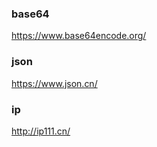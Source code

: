 ### base64
https://www.base64encode.org/

### json
https://www.json.cn/

### ip
http://ip111.cn/

### 
